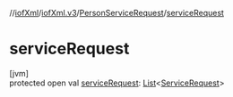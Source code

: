 //[iofXml](../../../index.md)/[iofXml.v3](../index.md)/[PersonServiceRequest](index.md)/[serviceRequest](service-request.md)

# serviceRequest

[jvm]\
protected open val [serviceRequest](service-request.md): [List](https://docs.oracle.com/javase/8/docs/api/java/util/List.html)<[ServiceRequest](../-service-request/index.md)>
